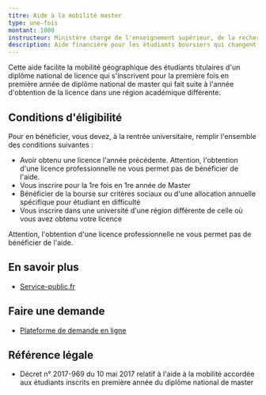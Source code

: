 ```yaml
---
titre: Aide à la mobilité master
type: une-fois
montant: 1000
instructeur: Ministère chargé de l'enseignement supérieur, de la recherche et de l'innovation
description: Aide financière pour les étudiants boursiers qui changent de région pour leur première année de master
---
```


Cette aide facilite la mobilité géographique des étudiants titulaires d'un diplôme national de licence qui s'inscrivent pour la première fois en première année de diplôme national de master qui fait suite à l'année d'obtention de la licence dans une région académique différente.

## Conditions d'éligibilité

Pour en bénéficier, vous devez, à la rentrée universitaire, remplir l'ensemble des conditions suivantes :
- Avoir obtenu une licence l'année précédente. Attention, l'obtention d'une licence professionnelle ne vous permet pas de bénéficier de l'aide.
- Vous inscrire pour la 1re fois en 1re année de Master
- Bénéficier de la bourse sur critères sociaux ou d'une allocation annuelle spécifique pour étudiant en difficulté
- Vous inscrire dans une université d'une région différente de celle où vous avez obtenu votre licence

Attention, l'obtention d'une licence professionnelle ne vous permet pas de bénéficier de l'aide.

## En savoir plus
- [Service-public.fr](https://www.service-public.fr/particuliers/vosdroits/F34343)

## Faire une demande
- [Plateforme de demande en ligne](https://messervices.etudiant.gouv.fr)

## Référence légale
- Décret n° 2017-969 du 10 mai 2017 relatif à l'aide à la mobilité accordée aux étudiants inscrits en première année du diplôme national de master
